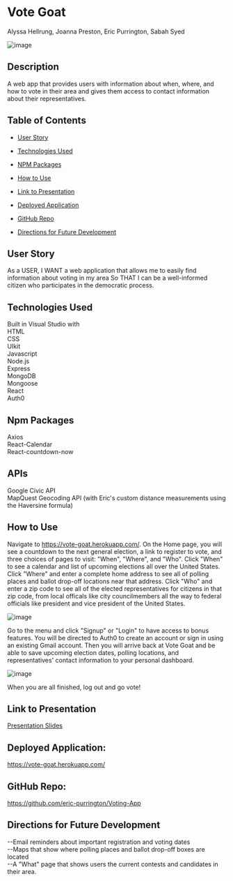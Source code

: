 # Vote Goat

Alyssa Hellrung, Joanna Preston, Eric Purrington, Sabah Syed

![image](https://user-images.githubusercontent.com/57811605/89361054-18979780-d67f-11ea-8ab4-69cfa94b3dc1.png)

## Description

A web app that provides users with information about when, where, and how to vote in their area and gives them access to contact information about their representatives.

## Table of Contents

- [User Story](#user-story)

- [Technologies Used](#technologies-used)

- [NPM Packages](#npm-packages)

- [How to Use](#how-to-use)

- [Link to Presentation](#link-to-presentation)

- [Deployed Application](#deployed-application)

- [GitHub Repo](#github-repo)

- [Directions for Future Development](#directions-for-future-development)

## User Story

As a USER,
I WANT a web application that allows me to easily find information about voting in my area
So THAT I can be a well-informed citizen who participates in the democratic process.

## Technologies Used  

Built in Visual Studio with    
HTML    
CSS    
UIkit  
Javascript  
Node.js    
Express    
MongoDB  
Mongoose   
React  
Auth0     

## Npm Packages  

Axios  
React-Calendar  
React-countdown-now

## APIs  

Google Civic API  
MapQuest Geocoding API (with Eric's custom distance measurements using the Haversine formula)    

## How to Use  
Navigate to https://vote-goat.herokuapp.com/. On the Home page, you will see a countdown to the next general election, a link to register to vote, and three choices of pages to visit: "When", "Where", and "Who". Click "When" to see a calendar and list of upcoming elections all over the United States. Click "Where" and enter a complete home address to see all of polling places and ballot drop-off locations near that address. Click "Who" and enter a zip code to see all of the elected representatives for citizens in that zip code, from local officals like city councilmembers all the way to federal officials like president and vice president of the United States.  

![image](https://media.giphy.com/media/UqAZenLJaGCQbBzOWL/giphy.gif)
    
Go to the menu and click "Signup" or "Login" to have access to bonus features. You will be directed to Auth0 to create an account or sign in using an existing Gmail account. Then you will arrive back at Vote Goat and be able to save upcoming election dates, polling locations, and representatives' contact information to your personal dashboard.  

![image](https://media.giphy.com/media/mF5rJefLZbMPG8vBAL/giphy.gif)
    
When you are all finished, log out and go vote!  

## Link to Presentation  

[Presentation Slides](https://docs.google.com/presentation/d/1dlZHA3vzadiruMZRbysk-JjpTdYnFAogLtp9jg1xuaY/edit#slide=id.p)  

## Deployed Application:  

https://vote-goat.herokuapp.com/  

## GitHub Repo:

https://github.com/eric-purrington/Voting-App

## Directions for Future Development

--Email reminders about important registration and voting dates  
--Maps that show where polling places and ballot drop-off boxes are located   
--A "What" page that shows users the current contests and candidates in their area.